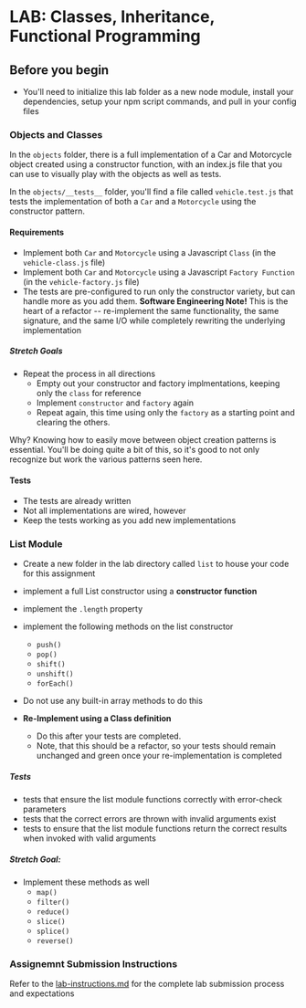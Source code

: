 # LAB: Classes, Inheritance, Functional Programming

## Before you begin
* You'll need to initialize this lab folder as a new node module, install your dependencies, setup your npm script commands, and pull in your config files

### Objects and Classes
In the `objects` folder, there is a full implementation of a Car and Motorcycle object created using a constructor function, with an index.js file that you can use to visually play with the objects as well as tests.

In the `objects/__tests__` folder, you'll find a file called `vehicle.test.js` that tests the implementation of both a `Car` and a `Motorcycle` using the constructor pattern.

#### Requirements
* Implement both `Car` and `Motorcycle` using a Javascript `Class` (in the `vehicle-class.js` file)
* Implement both `Car` and `Motorcycle` using a Javascript `Factory Function` (in the `vehicle-factory.js` file)
* The tests are pre-configured to run only the constructor variety, but can handle more as you add them.
 **Software Engineering Note!** This is the heart of a refactor -- re-implement the same functionality, the same signature, and the same I/O while completely rewriting the underlying implementation

##### Stretch Goals
* Repeat the process in all directions
  * Empty out your constructor and factory implmentations, keeping only the `class` for reference
  * Implement `constructor` and `factory` again
  * Repeat again, this time using only the `factory` as a starting point and clearing the others.
  
Why? Knowing how to easily move between object creation patterns is essential. You'll be doing quite a bit of this, so it's good to not only recognize but work the various patterns seen here.

#### Tests
* The tests are already written 
* Not all implementations are wired, however
* Keep the tests working as you add new implementations


### List Module
  * Create a new folder in the lab directory called `list` to house your code for this assignment
  * implement a full List constructor using a **constructor function**
  * implement the `.length` property
  * implement the following methods on the list constructor
    * `push()`
    * `pop()`
    * `shift()`
    * `unshift()`
    * `forEach()`
  * Do not use any built-in array methods to do this
  
  * **Re-Implement using a Class definition**
    * Do this after your tests are completed.
    * Note, that this should be a refactor, so your tests should remain unchanged and green once your re-implementation is completed
  
##### Tests
* tests that ensure the list module functions correctly with error-check parameters
* tests that the correct errors are thrown with invalid arguments exist
* tests to ensure that the list module functions return the correct results when invoked with valid arguments

##### Stretch Goal:
  * Implement these methods as well
    * `map()`
    * `filter()`
    * `reduce()`
    * `slice()`
    * `splice()`
    * `reverse()`


### Assignemnt Submission Instructions
Refer to the [lab-instructions.md](../../../reference/submission-instructions/labs.md) for the complete lab submission process and expectations
